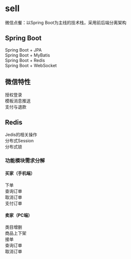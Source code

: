 # sell  
微信点餐：以Spring Boot为主线的技术栈，采用前后端分离架构  
## Spring Boot  
Spring Boot + JPA  
Spring Boot + MyBatis  
Spring Boot + Redis  
Spring Boot + WebSocket  
## 微信特性
授权登录  
模板消息推送  
支付与退款  

## Redis
Jedis的相关操作  
分布式Session  
分布式锁  

### 功能模块需求分解
#### 买家（手机端）  
下单  
查询订单  
取消订单  
支付订单   
#### 卖家（PC端）  
类目增删  
商品上下架  
接单  
查询订单  
取消订单  





